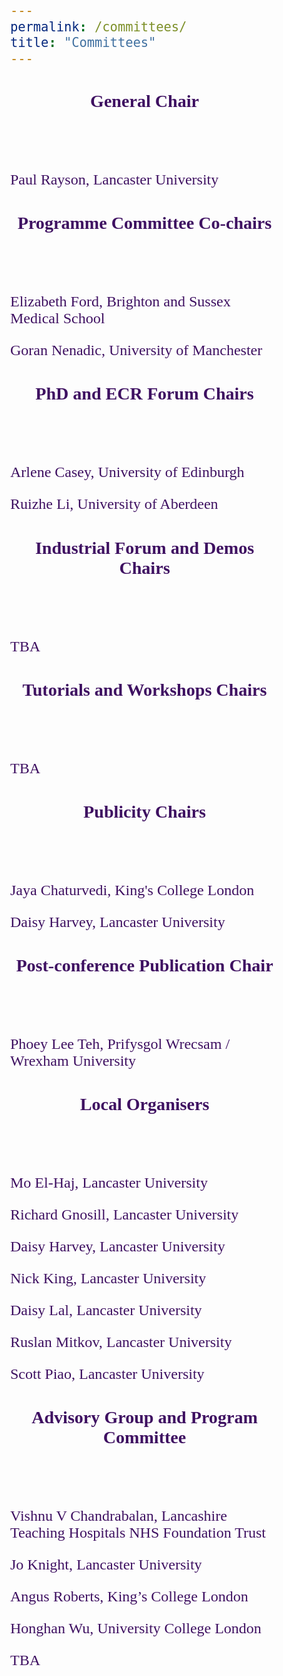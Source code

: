 ```yaml
---
permalink: /committees/
title: "Committees"
---
```

<html>
<title>W3.CSS</title>
<link href='https://fonts.googleapis.com/css?family=Akaya Telivigala' rel='stylesheet'>
<meta name="viewport" content="width=device-width, initial-scale=1">
<link rel="stylesheet" href="https://www.w3schools.com/w3css/4/w3.css">
  
<style>

body {
    font-family: 'Akaya Telivigala';font-size: 24px;
} 
  
</style>

<body>
<p> </p>
<div class="w3-container">
  <div class="w3-card-4" style="width:50%;">
    <header class="w3-container w3-light-blue">
      <h3 style="color:#3e1061;">General Chair</h3>
    </header>
    <div class="w3-container">
      <p> </p>
      <p style="color:#3e1061;">Paul Rayson, Lancaster University</p>
    </div>
    <footer class="w3-container w3-light-blue">
      <h5> </h5>
    </footer>
  </div>
</div>
<p> </p>
<p> </p>
<div class="w3-container">
  <div class="w3-card-4" style="width:50%;">
    <header class="w3-container w3-sand">
      <h3 style="color:#3e1061;">Programme Committee Co-chairs</h3>
    </header>
    <div class="w3-container">
      <p> </p>
      <p style="color:#3e1061;">Elizabeth Ford, Brighton and Sussex Medical School</p>
      <p style="color:#3e1061;">Goran Nenadic, University of Manchester</p>
    </div>
    <footer class="w3-container w3-sand">
      <h5> </h5>
    </footer>
  </div>
</div>
<p> </p>
<p> </p>
<div class="w3-container">
  <div class="w3-card-4" style="width:50%;">
    <header class="w3-container w3-light-blue">
      <h3 style="color:#3e1061;">PhD and ECR Forum Chairs</h3>
    </header>
    <div class="w3-container">
      <p> </p>
      <p style="color:#3e1061;">Arlene Casey, University of Edinburgh</p>
      <p style="color:#3e1061;">Ruizhe Li, University of Aberdeen</p>
    </div>
    <footer class="w3-container w3-light-blue">
      <h5> </h5>
    </footer>
  </div>
</div>
<p> </p>
<p> </p>
<div class="w3-container">
  <div class="w3-card-4" style="width:50%;">
    <header class="w3-container w3-sand">
      <h3 style="color:#3e1061;">Industrial Forum and Demos Chairs</h3>
    </header>
    <div class="w3-container">
      <p> </p>
      <p style="color:#3e1061;">TBA</p>
    </div>
    <footer class="w3-container w3-sand">
      <h5> </h5>
    </footer>
  </div>
</div>
<p> </p>
<p> </p>
<div class="w3-container">
  <div class="w3-card-4" style="width:50%;">
    <header class="w3-container w3-light-blue">
      <h3 style="color:#3e1061;">Tutorials and Workshops Chairs</h3>
    </header>
    <div class="w3-container">
      <p> </p>
      <p style="color:#3e1061;">TBA</p>
    </div>
    <footer class="w3-container w3-light-blue">
      <h5> </h5>
    </footer>
  </div>
</div>
<p> </p>
<p> </p>
<div class="w3-container">
  <div class="w3-card-4" style="width:50%;">
    <header class="w3-container w3-sand">
      <h3 style="color:#3e1061;">Publicity Chairs</h3>
    </header>
    <div class="w3-container">
      <p> </p>
      <p style="color:#3e1061;">Jaya Chaturvedi, King's College London</p>
      <p style="color:#3e1061;">Daisy Harvey, Lancaster University</p>
    </div>
    <footer class="w3-container w3-sand">
      <h5> </h5>
    </footer>
  </div>
</div>
<p> </p>
<p> </p>
<div class="w3-container">
  <div class="w3-card-4" style="width:50%;">
    <header class="w3-container w3-light-blue">
      <h3 style="color:#3e1061;">Post-conference Publication Chair</h3>
    </header>
    <div class="w3-container">
      <p> </p>
      <p style="color:#3e1061;">Phoey Lee Teh, Prifysgol Wrecsam / Wrexham University</p>
    </div>
    <footer class="w3-container w3-light-blue">
      <h5> </h5>
    </footer>
  </div>
</div>
<p> </p>
<p> </p>
<div class="w3-container">
  <div class="w3-card-4" style="width:50%;">
    <header class="w3-container w3-sand">
      <h3 style="color:#3e1061;">Local Organisers</h3>
    </header>
    <div class="w3-container">
      <p> </p>
      <p style="color:#3e1061;">Mo El-Haj, Lancaster University</p>
      <p style="color:#3e1061;">Richard Gnosill, Lancaster University</p>
      <p style="color:#3e1061;">Daisy Harvey, Lancaster University</p>
      <p style="color:#3e1061;">Nick King, Lancaster University</p>
      <p style="color:#3e1061;">Daisy Lal, Lancaster University</p>
      <p style="color:#3e1061;">Ruslan Mitkov, Lancaster University</p>
      <p style="color:#3e1061;">Scott Piao, Lancaster University</p>
    </div>
    <footer class="w3-container w3-sand">
      <h5> </h5>
    </footer>
  </div>
</div>
<p> </p>
<p> </p>
<div class="w3-container">
  <div class="w3-card-4" style="width:50%;">
    <header class="w3-container w3-light-blue">
      <h3 style="color:#3e1061;">Advisory Group and Program Committee</h3>
    </header>
    <div class="w3-container">
      <p> </p>
      <p style="color:#3e1061;">Vishnu V Chandrabalan, Lancashire Teaching Hospitals NHS Foundation Trust</p>
      <p style="color:#3e1061;">Jo Knight, Lancaster University</p>
      <p style="color:#3e1061;">Angus Roberts, King’s College London</p>
      <p style="color:#3e1061;">Honghan Wu, University College London</p>
      <p style="color:#3e1061;">TBA</p>
    </div>
    <footer class="w3-container w3-light-blue">
      <h5> </h5>
    </footer>
  </div>
</div>
</body>
</html>

